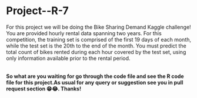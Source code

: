 # Project--R-7

<table>
  For this project we will be doing the Bike Sharing Demand Kaggle challenge! 
  You are provided hourly rental data spanning two years. For this competition, the training set is comprised of the first 19 days of each month, while the test set is the 20th to the end of the month. 
  You must predict the total count of bikes rented during each hour covered by the test set, using only information available prior to the rental period.<br/>
</table>

**So what are you waiting for go through the code file and see the R code file for this project.As usual for any query or suggestion see you in pull request section 😁😂. Thanks!**

